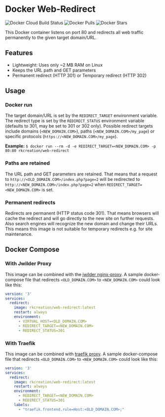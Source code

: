 # Docker Web-Redirect #

![Docker Cloud Build Status](https://img.shields.io/docker/cloud/build/rkcreation/web-redirect?style=for-the-badge) ![Docker Pulls](https://img.shields.io/docker/pulls/rkcreation/web-redirect?style=for-the-badge) ![Docker Stars](https://img.shields.io/docker/stars/rkcreation/web-redirect?style=for-the-badge)

This Docker container listens on port 80 and redirects all web traffic permanently to the given target domain/URL.

## Features ##
- Lightweight: Uses only ~2 MB RAM on Linux
- Keeps the URL path and GET parameters
- Permanent redirect (HTTP 301) or Temporary redirect (HTTP 302)

## Usage ##
### Docker run ###
The target domain/URL is set by the `REDIRECT_TARGET` environment variable.
The redirect type is set by the `REDIRECT_STATUS` environment variable (defaults to 301, may be set to 301 or 302 only).
Possible redirect targets include domains (`<NEW_DOMAIN.COM>`), paths (`<NEW_DOMAIN.COM>/my_page`) or specific protocols (`https://<NEW_DOMAIN.COM>/my_page`).  

**Example:** `$ docker run --rm -d -e REDIRECT_TARGET=<NEW_DOMAIN.COM> -p 80:80 rkcreation/web-redirect`

### Paths are retained ###
The URL path and GET parameters are retained. That means that a request to `http://<OLD_DOMAIN.COM>/index.php?page=2` will be redirected to `http://<NEW_DOMAIN.COM>/index.php?page=2` when `REDIRECT_TARGET=<NEW_DOMAIN.COM>` is set.

### Permanent redirects ###
Redirects are permanent (HTTP status code 301). That means browsers will cache the redirect and will go directly to the new site on further requests. Also search engines will recognize the new domain and change their URLs. This means this image is not suitable for temporary redirects e.g. for site maintenance.

## Docker Compose ##
### With Jwilder Proxy ###
This image can be combined with the [jwilder nginx-proxy](https://hub.docker.com/r/jwilder/nginx-proxy/). A sample docker-compose file that redirects `<OLD_DOMAIN.COM>` to `<NEW_DOMAIN.COM>` could look like this:

```yaml
version: '3'
services:
  redirect:
    image: rkcreation/web-redirect:latest
    restart: always
    environment:
      - VIRTUAL_HOST=<OLD_DOMAIN.COM>
      - REDIRECT_TARGET=<NEW_DOMAIN.COM>
      - REDIRECT_STATUS=301
```

### With Traefik ###
This image can be combined with [traefik proxy](https://docs.traefik.io/). A sample docker-compose file that redirects `<OLD_DOMAIN.COM>` to `<NEW_DOMAIN.COM>` could look like this:

```yaml
version: '3'
services:
  redirect:
    image: rkcreation/web-redirect:latest
    restart: always
    environment:
      - REDIRECT_TARGET=<NEW_DOMAIN.COM>
      - REDIRECT_STATUS=301
    labels:
      - "traefik.frontend.rule=Host:<OLD_DOMAIN.COM>;"
```
